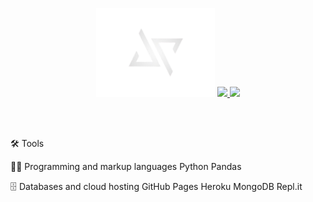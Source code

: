 <p align="center">
   <img src="https://github.com/JotaP07/JotaP07/blob/master/logoAtt.png" width="190" > 
   <a href="https://github.com/DenverCoder1/readme-typing-svg">
    <img src="https://readme-typing-svg.herokuapp.com?font=Cairo+Play&color=D3D3D3&size=50&center=true&vCenter=true&width=900&height=100&lines=-+Привет!+-;-+Меня зовут Кирилл+-;-+Язанимаюсьанализомданных+-;-+Учусь с.утками+-">
    <img src="https://readme-typing-svg.herokuapp.com?font=Cairo+Play&color=D3D3D3&size=50&center=true&vCenter=true&width=900&height=100&lines=-+Привет!+-;'-+Меня зовут Кирилл+-';-+Software+Engineering+Student+-;-+Focused+on+Learning+-">
  </a>

<br><br>


🛠️ Tools

👨‍💻 Programming and markup languages
Python Pandas

🗄️ Databases and cloud hosting
GitHub Pages Heroku MongoDB Repl.it
